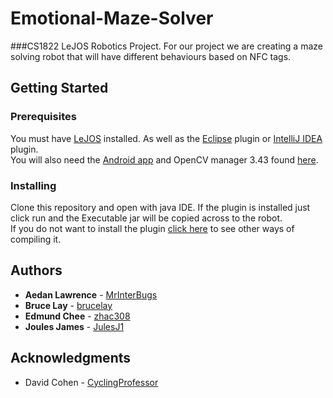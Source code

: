 # Emotional-Maze-Solver
###CS1822 LeJOS Robotics Project.
For our project we are creating a maze solving robot that will have different behaviours based on NFC tags.

## Getting Started
### Prerequisites
You must have [LeJOS](http://www.lejos.org) installed. As well as the [Eclipse](https://plugins.jetbrains.com/plugin/9954-lejos-plugin-for-lego-ev3-mindstorms) plugin or [IntelliJ IDEA](https://plugins.jetbrains.com/plugin/9954-lejos-plugin-for-lego-ev3-mindstorms) plugin.\
You will also need the [Android app](https://github.com/cyclingProfessor/EV3Sensors) and OpenCV manager 3.43 found [here](https://sourceforge.net/projects/opencvlibrary/files/opencv-android/3.4.3/).
### Installing
Clone this repository and open with java IDE. If the plugin is installed just click run and the Executable jar will be copied across to the robot.\
If you do not want to install the plugin [click here](http://www.lejos.org/nxt/nxj/tutorial/Preliminaries/CompileAndRun.htm) to see other ways of compiling it.

## Authors
* **Aedan Lawrence** - [MrInterBugs](https://github.com/MrInterBugs)
* **Bruce Lay** - [brucelay](https://github.com/brucelay)
* **Edmund Chee** - [zhac308](https://github.com/zhac308)
* **Joules James** - [JulesJ1](https://github.com/JulesJ1)

## Acknowledgments
* David Cohen - [CyclingProfessor](https://github.com/cyclingProfessor#)